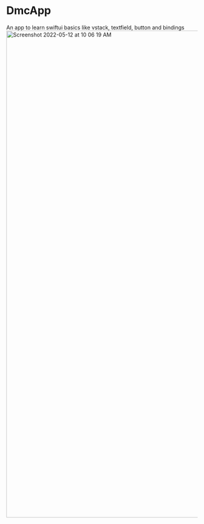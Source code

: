 # DmcApp
An app to learn swiftui basics like vstack, textfield, button and bindings
<img width="1280" alt="Screenshot 2022-05-12 at 10 06 19 AM" src="https://user-images.githubusercontent.com/17814795/167996818-60ff3336-8bad-471e-ab9f-31cb5959d292.png">
